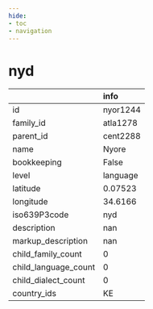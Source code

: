 ```yaml
---
hide:
- toc
- navigation
---
```

# nyd
|                      | info     |
|:---------------------|:---------|
| id                   | nyor1244 |
| family_id            | atla1278 |
| parent_id            | cent2288 |
| name                 | Nyore    |
| bookkeeping          | False    |
| level                | language |
| latitude             | 0.07523  |
| longitude            | 34.6166  |
| iso639P3code         | nyd      |
| description          | nan      |
| markup_description   | nan      |
| child_family_count   | 0        |
| child_language_count | 0        |
| child_dialect_count  | 0        |
| country_ids          | KE       |